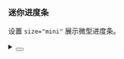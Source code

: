 ### 迷你进度条

设置 `size="mini"` 展示微型进度条。

<div class="cell-demo vp-raw">

<yc-space
      size="large"
      :style="{ width: '100%' }">

<div>
<yc-progress
          size="mini"
          :percent="percent" />
</div>
<div>
<yc-progress
          size="mini"
          status="warning"
          :percent="percent" />
</div>
<div>
<yc-progress
        size="mini"
        status="danger"
        :percent="percent" />
</div>
<div>
<yc-progress
        size="mini"
        status="success"
        :percent="percent" />
</div>

</yc-space>
<yc-space
    size="large"
    :style="{ width: '100%', marginTop: '20px' }">
<yc-progress
      type="circle"
      size="mini"
      :percent="percent" />
<yc-progress
      type="circle"
      size="mini"
      status="warning"
      :percent="percent" />
<yc-progress
      type="circle"
      size="mini"
      status="danger"
      :percent="percent" />
<yc-progress
      type="circle"
      size="mini"
      status="success"
      :percent="percent" />
</yc-space>

  <div :style="{ marginTop: '20px' }">
    <yc-slider
      v-model="percent"
      :max="1"
      :step="0.1"
      :style="{ width: '150px' }" />
  </div>
</div>

<script setup>
import { ref } from 'vue';
const percent = ref(0.2);
</script>

<details>
<summary>
 <button class="code-btn"  >
    <icon-code />
 </button>
</summary>

```vue
<template>
  <yc-space
    size="large"
    :style="{ width: '100%' }">
    <yc-progress
      size="mini"
      :percent="percent" />
    <yc-progress
      size="mini"
      status="warning"
      :percent="percent" />
    <yc-progress
      size="mini"
      status="danger"
      :percent="percent" />
    <yc-progress
      size="mini"
      status="success"
      :percent="percent" />
  </yc-space>
  <yc-space
    size="large"
    :style="{ width: '100%', marginTop: '20px' }">
    <yc-progress
      type="circle"
      size="mini"
      :percent="percent" />
    <yc-progress
      type="circle"
      size="mini"
      status="warning"
      :percent="percent" />
    <yc-progress
      type="circle"
      size="mini"
      status="danger"
      :percent="percent" />
    <yc-progress
      type="circle"
      size="mini"
      status="success"
      :percent="percent" />
  </yc-space>
  <div :style="{ marginTop: '20px' }">
    <yc-slider
      v-model="percent"
      :max="1"
      :step="0.1"
      :style="{ width: '150px' }" />
  </div>
</template>

<script setup>
import { ref } from 'vue';
const percent = ref(0.2);
</script>
```

</details>
